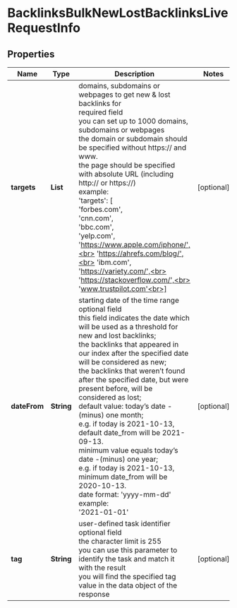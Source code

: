 # BacklinksBulkNewLostBacklinksLiveRequestInfo


## Properties

| Name | Type | Description | Notes |
|------------ | ------------- | ------------- | -------------|
**targets** | **List<String>** | domains, subdomains or webpages to get new & lost backlinks for<br>required field<br>you can set up to 1000 domains, subdomains or webpages<br>the domain or subdomain should be specified without https:// and www.<br>the page should be specified with absolute URL (including http:// or https://)<br>example:<br>'targets': [<br>  'forbes.com',<br>  'cnn.com',<br>  'bbc.com',<br>  'yelp.com',<br>  'https://www.apple.com/iphone/',<br>  'https://ahrefs.com/blog/',<br>  'ibm.com',<br>  'https://variety.com/',<br>  'https://stackoverflow.com/',<br>  'www.trustpilot.com'<br>] |[optional]|
**dateFrom** | **String** | starting date of the time range<br>optional field<br>this field indicates the date which will be used as a threshold for new and lost backlinks;<br>the backlinks that appeared in our index after the specified date will be considered as new;<br>the backlinks that weren’t found after the specified date, but were present before, will be considered as lost;<br>default value: today’s date -(minus) one month;<br>e.g. if today is 2021-10-13, default date_from will be 2021-09-13.<br>minimum value equals today’s date -(minus) one year;<br>e.g. if today is 2021-10-13, minimum date_from will be 2020-10-13.<br>date format: 'yyyy-mm-dd'<br>example:<br>'2021-01-01' |[optional]|
**tag** | **String** | user-defined task identifier<br>optional field<br>the character limit is 255<br>you can use this parameter to identify the task and match it with the result<br>you will find the specified tag value in the data object of the response |[optional]|